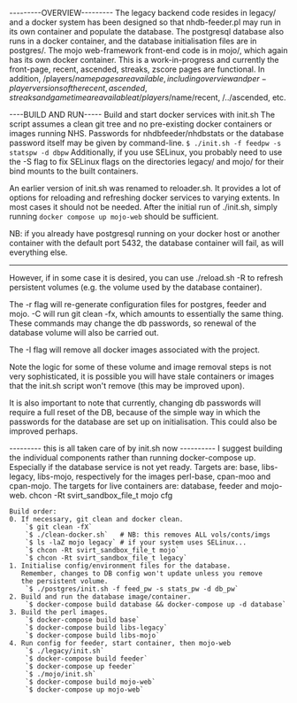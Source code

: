 ---------OVERVIEW---------
The legacy backend code resides in legacy/ and a docker system has
been designed so that nhdb-feeder.pl may run in its own container and
populate the database. The postgresql database also runs in a docker
container, and the database initialisation files are in postgres/.
The mojo web-framework front-end code is in mojo/, which again has
its own docker container. This is a work-in-progress and currently
the front-page, recent, ascended, streaks, zscore pages are functional.
In addition, /players/$name pages are available, including overview
and per-player versions of the recent, ascended, streaks and gametime
are available at /players/$name/recent, /../ascended, etc.

----BUILD AND RUN-----
Build and start docker services with init.sh
The script assumes a clean git tree and no pre-existing docker
containers or images running NHS. Passwords for nhdbfeeder/nhdbstats
or the database password itself may be given by command-line.
 `$ ./init.sh -f feedpw -s statspw -d dbpw`
Additionally, if you use SELinux, you probably need to use the -S flag
to fix SELinux flags on the directories legacy/ and mojo/ for their
bind mounts to the built containers.

An earlier version of init.sh was renamed to reloader.sh. It provides
a lot of options for reloading and refreshing docker services to varying
extents. In most cases it should not be needed. After the initial run
of ./init.sh, simply running `docker compose up mojo-web` should be
sufficient.

NB: if you already have postgresql running on your docker host or another
container with the default port 5432, the database container will fail,
as will everything else.

-----------------------

However, if in some case it is desired, you can use ./reload.sh -R to
refresh persistent volumes (e.g. the volume used by the database container).

The -r flag will re-generate configuration files for postgres,
feeder and mojo. -C will run git clean -fx, which amounts to
essentially the same thing. These commands may change the db
passwords, so renewal of the database volume will also be carried out.

The -I flag will remove all docker images associated with the project.

Note the logic for some of these volume and image removal steps is not
very sophisticated, it is possible you will have stale containers or
images that the init.sh script won't remove (this may be improved upon).

It is also important to note that currently, changing db passwords will
require a full reset of the DB, because of the simple way in which the
passwords for the database are set up on initialisation. This could also
be improved perhaps.

--------- this is all taken care of by init.sh now ----------
I suggest building the individual components rather than
running docker-compose up. Especially if the database service
is not yet ready.
Targets are: base, libs-legacy, libs-mojo, respectively for
the images perl-base, cpan-moo and cpan-mojo.
The targets for live containers are: database, feeder and mojo-web.
chcon -Rt svirt_sandbox_file_t mojo cfg


    Build order:
    0. If necessary, git clean and docker clean.
        `$ git clean -fX`
        `$ ./clean-docker.sh`   # NB: this removes ALL vols/conts/imgs
        `$ ls -laZ mojo legacy` # if your system uses SELinux...
        `$ chcon -Rt svirt_sandbox_file_t mojo`
        `$ chcon -Rt svirt_sandbox_file_t legacy`
    1. Initialise config/environment files for the database.
       Remember, changes to DB config won't update unless you remove
       the persistent volume.
        `$ ./postgres/init.sh -f feed_pw -s stats_pw -d db_pw`
    2. Build and run the database image/container.
        `$ docker-compose build database && docker-compose up -d database`
    3. Build the perl images.
        `$ docker-compose build base`
        `$ docker-compose build libs-legacy`
        `$ docker-compose build libs-mojo`
    4. Run config for feeder, start container, then mojo-web
        `$ ./legacy/init.sh`
        `$ docker-compose build feeder`
        `$ docker-compose up feeder`
        `$ ./mojo/init.sh`
        `$ docker-compose build mojo-web`
        `$ docker-compose up mojo-web`
